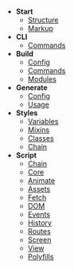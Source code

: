 - **Start**
    - [Structure](/v3/start/structure)
    - [Markup](/v3/start/markup)
- **CLI**
    - [Commands](/v3/cli/commands)
- **Build**
    - [Config](/v3/build/config)
	- [Commands](/v3/build/commands)
	- [Modules](/v3/build/modules)
- **Generate**
	- [Config](/v3/generate/config)
	- [Usage](/v3/generate/usage)
- **Styles**
    - [Variables](/v3/styles/variables)
    - [Mixins](/v3/styles/mixins)
    - [Classes](/v3/styles/classes)
	- [Chain](/v3/script/chain)
- **Script**
	- [Chain](/v3/script/chain)
    - [Core](/v3/script/core)
	- [Animate](/v3/script/animate)
    - [Assets](/v3/script/assets)
    - [Fetch](/v3/script/fetch)
    - [DOM](/v3/script/dom)
    - [Events](/v3/script/events)
    - [History](/v3/script/history)
    - [Routes](/v3/script/routes)
    - [Screen](/v3/script/screen)
	- [View](/v3/script/view)
	- [Polyfills](/v3/script/polyfills)
